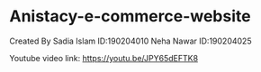 # Anistacy-e-commerce-website

Created By
Sadia Islam
ID:190204010
Neha Nawar
ID:190204025

Youtube video link: https://youtu.be/JPY65dEFTK8
